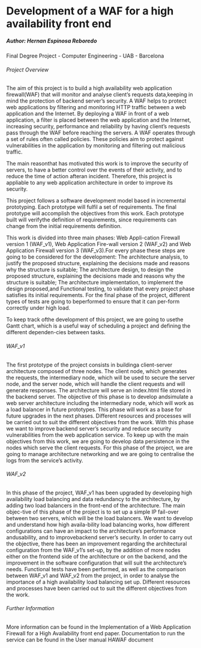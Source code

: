 # Development of a WAF for a high availability front end
##### Author: Hernan Espinosa Reboredo

Final Degree Project - Computer Engineering - UAB - Barcelona

###### Project Overview


The aim of this project is to build a high availability web application firewall(WAF) that will monitor and analyse client’s requests data,keeping in mind the protection of backend server’s security.
A WAF helps to protect web applications by filtering and monitoring HTTP traffic between a web application and the Internet. By deploying a WAF in front of a web application, a filter is placed between the web application and the Internet, increasing security, performance and reliability by having client’s requests pass through the WAF before reaching the servers. A WAF operates through a set of rules often called policies. These policies aim to protect against vulnerabilities in the application by monitoring and filtering out malicious traffic. 

The main reasonthat has motivated this work is to improve the security of servers, to have a better control over the events of their activity, and to reduce the time of action afteran incident. Therefore, this project is appliable to any web application architecture in order to improve its security.

This project follows a software development model based in incremental prototyping. Each prototype will fulfil a set of requirements. The final prototype will accomplish the objectives from this work. Each prototype built will verifythe definition of requirements, since requirements can change from the initial requirements definition.

This work is divided into three main phases: Web Appli-cation Firewall version 1 (WAF_v1), Web Application Fire-wall version 2 (WAF_v2) and Web Application Firewall version 3 (WAF_v3).For every phase these steps are going to be considered for the development: The architecture analysis, to justify the proposed structure, explaining the decisions made and reasons why the structure is suitable; The architecture design, to design the proposed structure, explaining the decisions made and reasons why the structure is suitable; The architecture implementation, to implement the design proposed,and Functional testing, to validate that every project phase satisfies its initial requirements. For the final phase of the project, different types of tests are going to beperformed to ensure that it can per-form correctly under high load.

To keep track ofthe development of this project, we are going to usethe Gantt chart, which is a useful way of scheduling a project and defining the different dependen-cies between tasks.

###### WAF_v1

The first prototype of the project consists in buildinga client-server architecture composed of three nodes. The client node, which generates the requests, the intermediary node, which will be used to secure the server node, and the server node, which will handle the client requests and will generate responses. The architecture will serve an index.html file stored in the backend server. The objective of this phase is to develop andsimulate a web server architecture including the intermediary node, which will work as a load balancer in future prototypes. This phase will work as a base for future upgrades in the next phases. Different resources and processes will be carried out to suit the different objectives from the work. With this phase we want to improve backend server’s security and reduce security vulnerabilities from the web application service.
To keep up with the main objectives from this work, we are going to develop data persistence in the nodes which serve the client requests. For this phase of the project, we are going to manage architecture networking and we are going to centralise the logs from the service’s activity.


###### WAF_v2

In this phase of the project, WAF_v1 has been upgraded  by  developing high availability load balancing and data redundancy to the architecture, by adding two load balancers in the front-end of the architecture. The main objec-tive of this phase of the project is to set up a simple IP fail-over between two servers, which will be the load balancers. We want to develop and understand how high availa-bility load balancing works, how different configurations can have an impact to the architecture’s performance andusability, and to improvebackend server’s security.
In order to carry out the objective, there has been an improvement regarding the architectural configuration from the WAF_v1’s set-up, by the addition of more nodes either on the frontend side of the architecture or on the backend, and the improvement in the software configuration that will suit the architecture’s needs.
Functional tests have been performed, as well as the comparison between WAF_v1 and WAF_v2 from the project, in order to analyse the importance of a high availability load balancing set up. Different resources and processes have been carried out to suit the different objectives from the work.

###### Further Information

More information can be found in the Implementation of a Web Application Firewall for a High Availability front end paper.
Documentation to run the service can be found in the User manual HAWAF document
